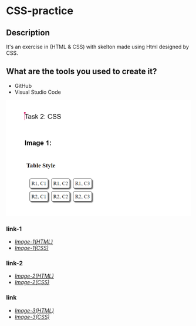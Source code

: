 # CSS-practice

## Description

It's an exercise in (HTML & CSS) with skelton made using Html designed by CSS.

## What are the tools you used to create it? 
- GitHub
- Visual Studio Code

![Image-1](./Images/Image1.png)

### link-1
- [*Image-1(HTML)*](Image-1.html)
- [*Image-1(CSS)*](Image-1.css)

### link-2
- [*Image-2(HTML)*](Image-2.html)
- [*Image-2(CSS)*](Image-2.css)

### link 
- [*Image-3(HTML)*](Image-3.html)
- [*Image-3(CSS)*](Image-3.css)




